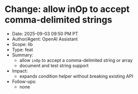 # Change: allow inOp to accept comma-delimited strings

- Date: 2025-09-03 09:50 PM PT
- Author/Agent: OpenAI Assistant
- Scope: lib
- Type: feat
- Summary:
  - allow `inOp` to accept a comma-delimited string or array
  - document and test string support
- Impact:
  - expands condition helper without breaking existing API
- Follow-ups:
  - none
